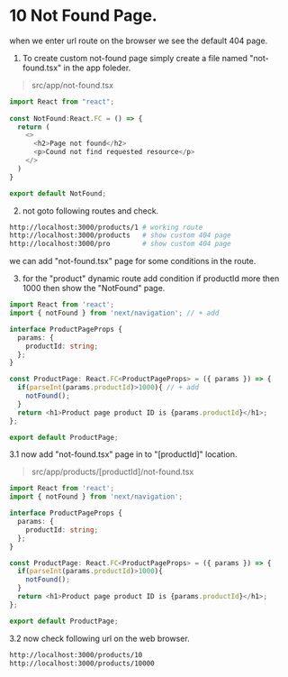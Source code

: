 # 10 Not Found Page.       

when we enter url route on the browser we see the default 404 page.   

1. To create custom not-found page simply create a file named "not-found.tsx" in the app foleder.    

>src/app/not-found.tsx   
```ts 
import React from "react";
 
const NotFound:React.FC = () => {
  return (
    <>
      <h2>Page not found</h2>
      <p>Cound not find requested resource</p>
    </>
  )
}

export default NotFound;
```

2. not goto following routes and check.   
```bash 
http://localhost:3000/products/1 # working route
http://localhost:3000/products   # show custom 404 page
http://localhost:3000/pro        # show custom 404 page
```

we can add "not-found.tsx" page for some conditions in the route.    

3. for the "product" dynamic route add condition if productId more then 1000 then show the "NotFound" page.   
```ts 
import React from 'react';
import { notFound } from 'next/navigation'; // + add

interface ProductPageProps {
  params: {
    productId: string;
  };
}

const ProductPage: React.FC<ProductPageProps> = ({ params }) => {
  if(parseInt(params.productId)>1000){ // + add
    notFound();
  }
  return <h1>Product page product ID is {params.productId}</h1>;
};

export default ProductPage;
```

3.1 now add "not-found.tsx" page in to "[productId]" location.    
>src/app/products/[productId]/not-found.tsx
```ts  
import React from 'react';
import { notFound } from 'next/navigation';

interface ProductPageProps {
  params: {
    productId: string;
  };
}

const ProductPage: React.FC<ProductPageProps> = ({ params }) => {
  if(parseInt(params.productId)>1000){
    notFound();
  }
  return <h1>Product page product ID is {params.productId}</h1>;
};

export default ProductPage;
```
3.2 now check following url on the web browser.   
```bash 
http://localhost:3000/products/10
http://localhost:3000/products/10000
```
